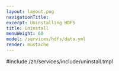 ```yaml
---
layout: layout.pug
navigationTitle:
excerpt: Uninstalling HDFS
title: Uninstall
menuWeight: 60
model: /services/hdfs/data.yml
render: mustache
---
```


#include /zh/services/include/uninstall.tmpl
